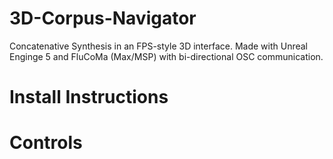 # 3D-Corpus-Navigator
Concatenative Synthesis in an FPS-style 3D interface. Made with Unreal Enginge 5 and FluCoMa (Max/MSP) with bi-directional OSC communication.

# Install Instructions

# Controls
